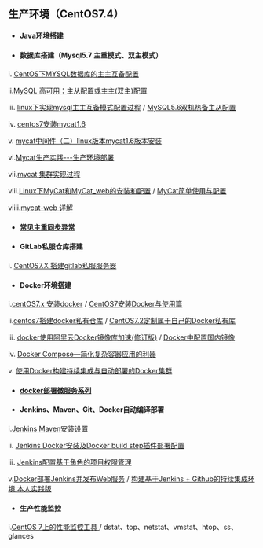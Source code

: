 ## 生产环境（CentOS7.4）

* #### Java环境搭建
* #### 数据库搭建（Mysql5.7 主重模式、双主模式）

i. [CentOS下MYSQL数据库的主主互备配置](http://blog.csdn.net/limingzhong198/article/details/20413597)

ii.[MySQL 高可用：主从配置或主主\(双主\)配置](http://blog.csdn.net/kk185800961/article/details/49235975)

iii. [linux下实现mysql主主互备模式配置过程](http://blog.csdn.net/wjs3238090/article/details/47838531) / [MySQL5.6双机热备主从配置](https://www.cnblogs.com/sshoub/p/4392688.html)

iv. [centos7安装mycat1.6](http://blog.csdn.net/u014180504/article/details/72847231?locationNum=15&fps=1)

v. [mycat中间件（二）linux版本mycat1.6版本安装](http://blog.csdn.net/yuyuntan/article/details/53160960)

vi.[Mycat生产实践---生产环境部署](http://blog.csdn.net/wangshuang1631/article/details/68947126)

vii.[mycat 集群实现过程](http://blog.csdn.net/mchdba/article/details/50867885)

viii.[Linux下MyCat和MyCat\_web的安装和配置](http://blog.csdn.net/yu757371316/article/details/54427538) / [MyCat简单使用与配置](https://www.jianshu.com/p/26513f428ecf)

viiii.[mycat-web 详解](http://blog.csdn.net/mchdba/article/details/51059547)

* #### [常见主重同步异常](https://xstarcd.github.io/wiki/MySQL/online_mysqlrepl_error.html)
* #### GitLab私服仓库搭建

i. [CentOS7.X 搭建gitlab私服服务器](https://www.cnblogs.com/wenwei-blog/p/5861450.html)

* #### Docker环境搭建

i.[centOS7.x 安装docker](https://www.jianshu.com/p/a7688319650a?from=groupmessage)   /  [CentOS7安装Docker与使用篇](http://blog.csdn.net/yown/article/details/51525035)

ii.[centos7搭建docker私有仓库](http://www.cnblogs.com/vijayfly/p/7049979.html) / [CentOS7.2定制属于自己的Docker私有库](http://www.linuxidc.com/Linux/2017-03/141850.htm)

iii. [docker使用阿里云Docker镜像库加速\(修订版\)](http://blog.csdn.net/bwlab/article/details/50542261)  / [Docker中配置国内镜像](http://blog.csdn.net/zzy1078689276/article/details/77371782)

iv. [Docker Compose—简化复杂容器应用的利器](https://www.tuicool.com/articles/AnIVJn)

v. [使用Docker构建持续集成与自动部署的Docker集群](http://www.cnblogs.com/duyinqiang/p/5696254.html)

* #### [docker部署微服务系列](https://www.jianshu.com/u/3caa5bc85c12)
* #### Jenkins、Maven、Git、Docker自动编译部署

i.[Jenkins Maven安装设置](http://www.yiibai.com/jenkins/jenkins_maven_setup.html)

ii. [Jenkins Docker安装及Docker build step插件部署配置](http://www.cnblogs.com/soar1688/p/6833540.html)

iii. [Jenkins配置基于角色的项目权限管理](http://www.cnblogs.com/itech/p/5192545.html)

v.[Docker部署Jenkins并发布Web服务](http://www.linuxidc.com/Linux/2016-11/137397.htm)  / [构建基于Jenkins + Github的持续集成环境 本人实践版](http://blog.csdn.net/u013066244/article/details/52611070)

* #### 生产性能监控

i.[CentOS 7上的性能监控工具 ](http://www.178linux.com/44330)/ dstat、top、netstat、vmstat、htop、ss、glances



